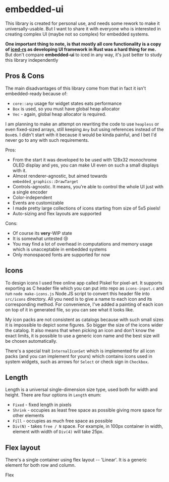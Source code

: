 # embedded-ui

This library is created for personal use, and needs some rework to make it universally-usable.
But I want to share it with everyone who is interested in creating complex UI (maybe not so complex) for embedded systems.

__One important thing to note, is that mostly all core functionality is a copy of [iced-rs](https://github.com/iced-rs/iced) as developing UI framework in Rust was a hard thing for me.__
But don't compare __embedded-ui__ to iced in any way, it's just better to study this library independently

## Pros & Cons

The main disadvantages of this library come from that in fact it isn't embedded-ready because of:
- `core::any` usage for widget states eats performance
- `Box` is used, so you must have global heap allocator
- `Vec` - again, global heap allocator is required.

I am planning to make an attempt on rewriting the code to use `heapless` or even fixed-sized arrays, still keeping `Any` but using references instead of the `Box`es. I didn't start with it because it would be kinda painful, and I bet I'd never go to any with such requirements.

Pros:
- From the start it was developed to be used with 128x32 monochrome OLED display and yes, you can make UI even on such a small displays with it. 
- Almost renderer-agnostic, but aimed towards `embedded_graphics::DrawTarget`
- Controls-agnostic. It means, you're able to control the whole UI just with a single encoder
- Color-independent
- Events are customizable
- I made pretty large collections of icons starting from size of 5x5 pixels!
- Auto-sizing and flex layouts are supported

Cons:
- Of course its __very__-WIP state
- It is somewhat untested 😢
- You may find a lot of overhead in computations and memory usage which is unacceptable in embedded systems
- Only monospaced fonts are supported for now

## Icons

To design icons I used free online app called Piskel for pixel-art. It supports exporting as C header file which you can put into repo as `icons-input.c` and run `node make-icons.js` Node.JS script to convert this header file into `src/icons` directory. All you need is to give a name to each icon and its corresponding method.
For convenience, I've added a painting of each icon on top of it in generated file, so you can see what it looks like.

My icon packs are not consistent as catalogs because with such small sizes it is impossible to depict some figures.
So bigger the size of the icons wider the catalog. It also means that when picking an icon and don't know the exact limits, it is possible to use a generic icon name and the best size will be chosen automatically.


There's a special trait `InternalIconSet` which is implemented for all icon packs (and you can implement for yours) which contains icons used in system widgets, such as arrows for `Select` or check sign in `Checkbox`.

## Length

Length is a universal single-dimension size type, used both for width and height. 
There are four options in `Length` enum:
- `Fixed` - fixed length in pixels
- `Shrink` - occupies as least free space as possible giving more space for other elements
- `Fill` - occupies as much free space as possible
- `Div(N)` - takes `free / N` space. For example, in 100px container in width, element with width of `Div(4)` will take 25px.

## Flex layout

There's a single container using flex layout -- 'Linear'. It is a generic element for both row and column.

Flex
